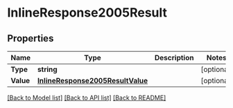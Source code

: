 # InlineResponse2005Result

## Properties

Name | Type | Description | Notes
------------ | ------------- | ------------- | -------------
**Type** | **string** |  | [optional] 
**Value** | [**InlineResponse2005ResultValue**](inline_response_200_5_result_value.md) |  | [optional] 

[[Back to Model list]](../README.md#documentation-for-models) [[Back to API list]](../README.md#documentation-for-api-endpoints) [[Back to README]](../README.md)


